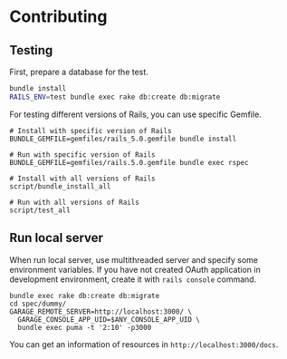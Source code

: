 # Contributing

## Testing

First, prepare a database for the test.

```sh
bundle install
RAILS_ENV=test bundle exec rake db:create db:migrate
```

For testing different versions of Rails, you can use specific Gemfile.

```
# Install with specific version of Rails
BUNDLE_GEMFILE=gemfiles/rails_5.0.gemfile bundle install

# Run with specific version of Rails
BUNDLE_GEMFILE=gemfiles/rails.5.0.gemfile bundle exec rspec

# Install with all versions of Rails
script/bundle_install_all

# Run with all versions of Rails
script/test_all
```

## Run local server

When run local server, use multithreaded server and specify some environment variables.
If you have not created OAuth application in development environment, create it with
`rails console` command.

```
bundle exec rake db:create db:migrate
cd spec/dummy/
GARAGE_REMOTE_SERVER=http://localhost:3000/ \
  GARAGE_CONSOLE_APP_UID=$ANY_CONSOLE_APP_UID \
  bundle exec puma -t '2:10' -p3000
```

You can get an information of resources in `http://localhost:3000/docs`.
